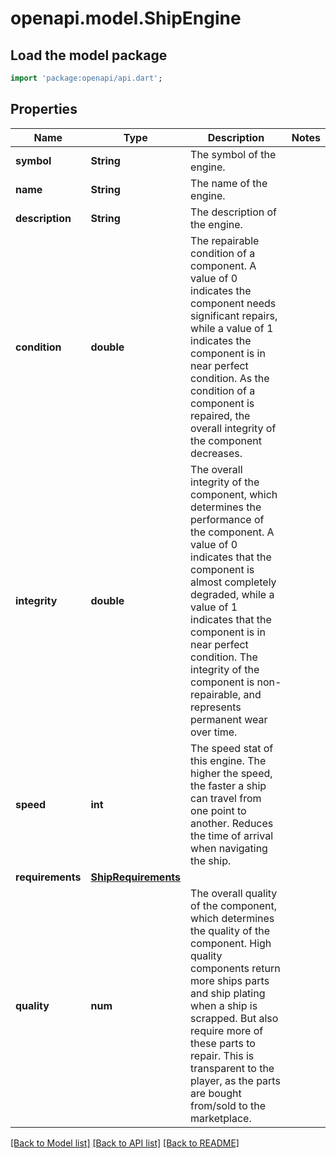 # openapi.model.ShipEngine

## Load the model package
```dart
import 'package:openapi/api.dart';
```

## Properties
Name | Type | Description | Notes
------------ | ------------- | ------------- | -------------
**symbol** | **String** | The symbol of the engine. | 
**name** | **String** | The name of the engine. | 
**description** | **String** | The description of the engine. | 
**condition** | **double** | The repairable condition of a component. A value of 0 indicates the component needs significant repairs, while a value of 1 indicates the component is in near perfect condition. As the condition of a component is repaired, the overall integrity of the component decreases. | 
**integrity** | **double** | The overall integrity of the component, which determines the performance of the component. A value of 0 indicates that the component is almost completely degraded, while a value of 1 indicates that the component is in near perfect condition. The integrity of the component is non-repairable, and represents permanent wear over time. | 
**speed** | **int** | The speed stat of this engine. The higher the speed, the faster a ship can travel from one point to another. Reduces the time of arrival when navigating the ship. | 
**requirements** | [**ShipRequirements**](ShipRequirements.md) |  | 
**quality** | **num** | The overall quality of the component, which determines the quality of the component. High quality components return more ships parts and ship plating when a ship is scrapped. But also require more of these parts to repair. This is transparent to the player, as the parts are bought from/sold to the marketplace. | 

[[Back to Model list]](../README.md#documentation-for-models) [[Back to API list]](../README.md#documentation-for-api-endpoints) [[Back to README]](../README.md)


